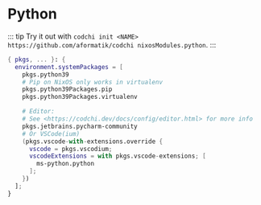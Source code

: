 # Python

::: tip
Try it out with `codchi init <NAME> https://github.com/aformatik/codchi nixosModules.python`.
:::

```nix
{ pkgs, ... }: {
  environment.systemPackages = [
    pkgs.python39
    # Pip on NixOS only works in virtualenv
    pkgs.python39Packages.pip
    pkgs.python39Packages.virtualenv

    # Editor:
    # See <https://codchi.dev/docs/config/editor.html> for more info
    pkgs.jetbrains.pycharm-community
    # Or VSCode(ium)
    (pkgs.vscode-with-extensions.override {
      vscode = pkgs.vscodium;
      vscodeExtensions = with pkgs.vscode-extensions; [
        ms-python.python
      ];
    })
  ];
}
```
